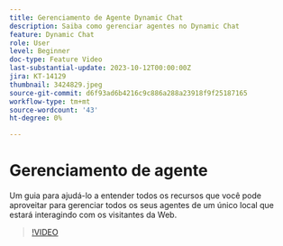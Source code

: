 ```yaml
---
title: Gerenciamento de Agente Dynamic Chat
description: Saiba como gerenciar agentes no Dynamic Chat
feature: Dynamic Chat
role: User
level: Beginner
doc-type: Feature Video
last-substantial-update: 2023-10-12T00:00:00Z
jira: KT-14129
thumbnail: 3424829.jpeg
source-git-commit: d6f93ad6b4216c9c886a288a23918f9f25187165
workflow-type: tm+mt
source-wordcount: '43'
ht-degree: 0%

---
```



# Gerenciamento de agente

Um guia para ajudá-lo a entender todos os recursos que você pode aproveitar para gerenciar todos os seus agentes de um único local que estará interagindo com os visitantes da Web.


>[!VIDEO](https://video.tv.adobe.com/v/3424829/?learn=on)
